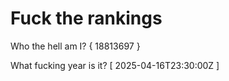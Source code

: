 # Fuck the rankings

Who the hell am I?
{ 18813697 }

What fucking year is it?
[ 2025-04-16T23:30:00Z ]
